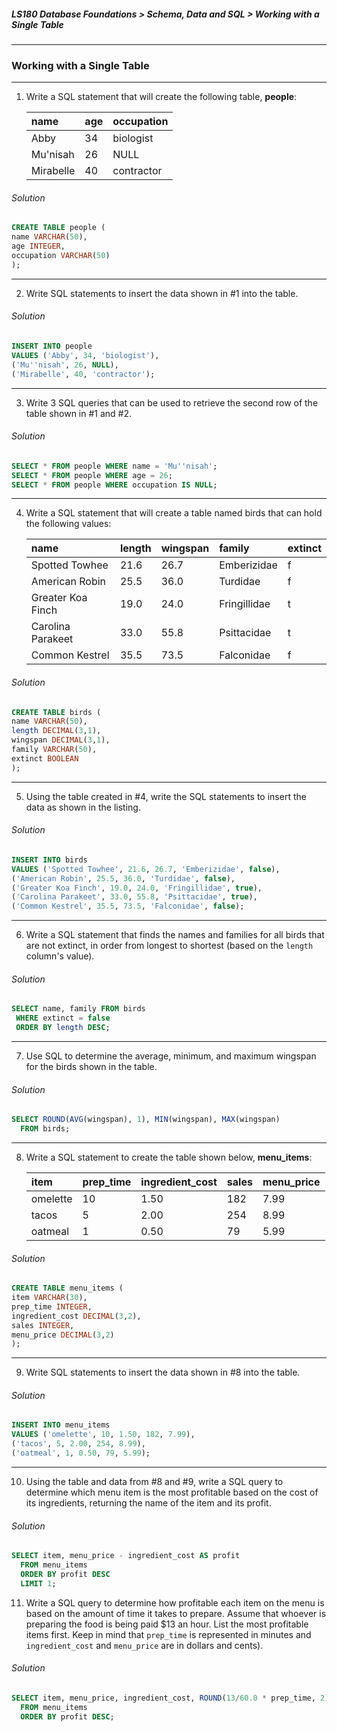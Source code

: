 ##### LS180 Database Foundations > Schema, Data and SQL > Working with a Single Table

---

### Working with a Single Table

---

1. Write a SQL statement that will create the following table, **people**:

   | name      | age  | occupation |
   | :-------- | :--- | :--------- |
   | Abby      | 34   | biologist  |
   | Mu'nisah  | 26   | NULL       |
   | Mirabelle | 40   | contractor |


###### Solution

```sql
CREATE TABLE people (
name VARCHAR(50),
age INTEGER,
occupation VARCHAR(50)
);
```

---

2. Write SQL statements to insert the data shown in #1 into the table.

###### Solution

```sql
INSERT INTO people
VALUES ('Abby', 34, 'biologist'),
('Mu''nisah', 26, NULL),
('Mirabelle', 40, 'contractor');
```

---

3. Write 3 SQL queries that can be used to retrieve the second row of the table shown in #1 and #2.

###### Solution

```sql
SELECT * FROM people WHERE name = 'Mu''nisah';
SELECT * FROM people WHERE age = 26;
SELECT * FROM people WHERE occupation IS NULL;
```

---

4. Write a SQL statement that will create a table named birds that can hold the following values:

   | name              | length | wingspan | family       | extinct |
   | :---------------- | :----- | :------- | :----------- | :------ |
   | Spotted Towhee    | 21.6   | 26.7     | Emberizidae  | f       |
   | American Robin    | 25.5   | 36.0     | Turdidae     | f       |
   | Greater Koa Finch | 19.0   | 24.0     | Fringillidae | t       |
   | Carolina Parakeet | 33.0   | 55.8     | Psittacidae  | t       |
   | Common Kestrel    | 35.5   | 73.5     | Falconidae   | f       |


###### Solution

```sql
CREATE TABLE birds (
name VARCHAR(50),
length DECIMAL(3,1),
wingspan DECIMAL(3,1),
family VARCHAR(50),
extinct BOOLEAN
);
```

---

5. Using the table created in #4, write the SQL statements to insert the data as shown in the listing.

###### Solution

```sql
INSERT INTO birds 
VALUES ('Spotted Towhee', 21.6, 26.7, 'Emberizidae', false),
('American Robin', 25.5, 36.0, 'Turdidae', false),
('Greater Koa Finch', 19.0, 24.0, 'Fringillidae', true),
('Carolina Parakeet', 33.0, 55.8, 'Psittacidae', true),
('Common Kestrel', 35.5, 73.5, 'Falconidae', false);
```

---

6. Write a SQL statement that finds the names and families for all birds that are not extinct, in order from longest to shortest (based on the `length` column's value).

###### Solution

```sql
SELECT name, family FROM birds
 WHERE extinct = false
 ORDER BY length DESC; 
```

---

7. Use SQL to determine the average, minimum, and maximum wingspan for the birds shown in the table.

###### Solution

```sql
SELECT ROUND(AVG(wingspan), 1), MIN(wingspan), MAX(wingspan)
  FROM birds;
```

---

8. Write a SQL statement to create the table shown below, **menu_items**:

   | item     | prep_time | ingredient_cost | sales | menu_price |
   | :------- | :-------- | :-------------- | :---- | :--------- |
   | omelette | 10        | 1.50            | 182   | 7.99       |
   | tacos    | 5         | 2.00            | 254   | 8.99       |
   | oatmeal  | 1         | 0.50            | 79    | 5.99       |


###### Solution

```sql
CREATE TABLE menu_items (
item VARCHAR(30),
prep_time INTEGER,
ingredient_cost DECIMAL(3,2),
sales INTEGER,
menu_price DECIMAL(3,2)
);
```

---

9. Write SQL statements to insert the data shown in #8 into the table.

###### Solution

```sql
INSERT INTO menu_items
VALUES ('omelette', 10, 1.50, 182, 7.99),
('tacos', 5, 2.00, 254, 8.99),
('oatmeal', 1, 0.50, 79, 5.99);
```

---

10. Using the table and data from #8 and #9, write a SQL query to determine which menu item is the most profitable based on the cost of its ingredients, returning the name of the item and its profit.

###### Solution

```sql
SELECT item, menu_price - ingredient_cost AS profit
  FROM menu_items
  ORDER BY profit DESC
  LIMIT 1;
```

11. Write a SQL query to determine how profitable each item on the menu is based on the amount of time it takes to prepare. Assume that whoever is preparing the food is being paid $13 an hour. List the most profitable items first. Keep in mind that `prep_time` is represented in minutes and `ingredient_cost` and `menu_price` are in dollars and cents).

###### Solution

```sql
SELECT item, menu_price, ingredient_cost, ROUND(13/60.0 * prep_time, 2) AS labor, (menu_price - ingredient_cost - ROUND(13/60.0 * prep_time, 2)) AS profit 
  FROM menu_items
  ORDER BY profit DESC;
```
